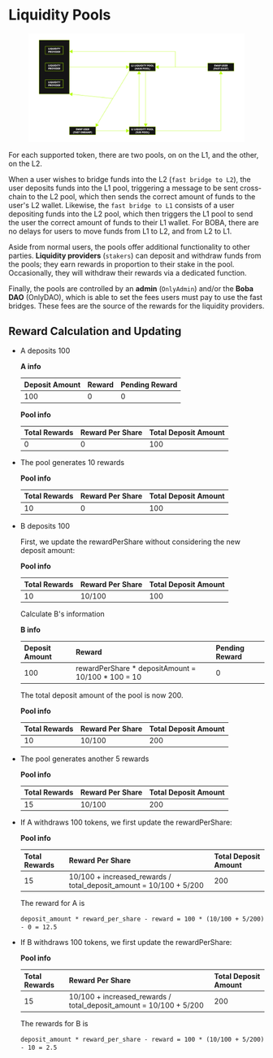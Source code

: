 # Liquidity Pools

<figure><img src="../../../../../.gitbook/assets/liquidity-pool-graph.png" alt=""><figcaption></figcaption></figure>



For each supported token, there are two pools, on on the L1, and the other, on the L2.

When a user wishes to bridge funds into the L2 (`fast bridge to L2`), the user deposits funds into the L1 pool, triggering a message to be sent cross-chain to the L2 pool, which then sends the correct amount of funds to the user's L2 wallet. Likewise, the `fast bridge to L1` consists of a user depositing funds into the L2 pool, which then triggers the L1 pool to send the user the correct amount of funds to their L1 wallet. For BOBA, there are no delays for users to move funds from L1 to L2, and from L2 to L1.

Aside from normal users, the pools offer additional functionality to other parties. **Liquidity providers** (`stakers`) can deposit and withdraw funds from the pools; they earn rewards in proportion to their stake in the pool. Occasionally, they will withdraw their rewards via a dedicated function.

Finally, the pools are controlled by an **admin** (`OnlyAdmin`) and/or the **Boba DAO** (OnlyDAO), which is able to set the fees users must pay to use the fast bridges. These fees are the source of the rewards for the liquidity providers.

## Reward Calculation and Updating

*   A deposits 100

    **A info**

    | Deposit Amount | Reward | Pending Reward |
    | -------------- | ------ | -------------- |
    | 100            | 0      | 0              |

    **Pool info**

    | Total Rewards | Reward Per Share | Total Deposit Amount |
    | ------------- | ---------------- | -------------------- |
    | 0             | 0                | 100                  |
*   The pool generates 10 rewards

    **Pool info**

    | Total Rewards | Reward Per Share | Total Deposit Amount |
    | ------------- | ---------------- | -------------------- |
    | 10            | 0                | 100                  |
*   B deposits 100

    First, we update the rewardPerShare without considering the new deposit amount:

    **Pool info**

    | Total Rewards | Reward Per Share | Total Deposit Amount |
    | ------------- | ---------------- | -------------------- |
    | 10            | 10/100           | 100                  |

    Calculate B's information

    **B info**

    | Deposit Amount | Reward                                               | Pending Reward |
    | -------------- | ---------------------------------------------------- | -------------- |
    | 100            | rewardPerShare \* depositAmount = 10/100 \* 100 = 10 | 0              |

    The total deposit amount of the pool is now 200.

    **Pool info**

    | Total Rewards | Reward Per Share | Total Deposit Amount |
    | ------------- | ---------------- | -------------------- |
    | 10            | 10/100           | 200                  |
*   The pool generates another 5 rewards

    **Pool info**

    | Total Rewards | Reward Per Share | Total Deposit Amount |
    | ------------- | ---------------- | -------------------- |
    | 15            | 10/100           | 200                  |
*   If A withdraws 100 tokens, we first update the rewardPerShare:

    **Pool info**

    | Total Rewards | Reward Per Share                                                      | Total Deposit Amount |
    | ------------- | --------------------------------------------------------------------- | -------------------- |
    | 15            | 10/100 + increased\_rewards / total\_deposit\_amount = 10/100 + 5/200 | 200                  |

    The reward for A is

    ```
    deposit_amount * reward_per_share - reward = 100 * (10/100 + 5/200) - 0 = 12.5
    ```
*   If B withdraws 100 tokens, we first update the rewardPerShare:

    **Pool info**

    | Total Rewards | Reward Per Share                                                      | Total Deposit Amount |
    | ------------- | --------------------------------------------------------------------- | -------------------- |
    | 15            | 10/100 + increased\_rewards / total\_deposit\_amount = 10/100 + 5/200 | 200                  |

    The rewards for B is

    ```
    deposit_amount * reward_per_share - reward = 100 * (10/100 + 5/200) - 10 = 2.5
    ```
